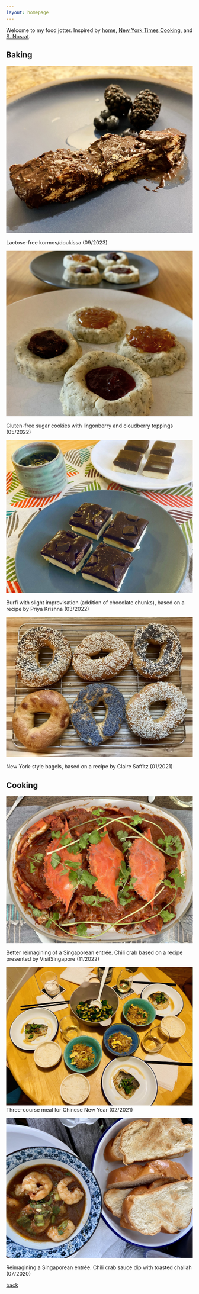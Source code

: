 ```yaml
---
layout: homepage
---
```


Welcome to my food jotter. Inspired by [home](https://www.visitsingapore.com/dining-drinks-singapore/local-dishes/), [New York Times Cooking](https://cooking.nytimes.com/), and [S. Nosrat](https://www.saltfatacidheat.com/). 

## Baking

![](./assets/img/kormos_2023.jpg) 

Lactose-free kormos/doukissa (09/2023)

![](./assets/img/lingonberry_2022.jpg) 

Gluten-free sugar cookies with lingonberry and cloudberry toppings (05/2022)

![](./assets/img/burfi_2022.jpg) 

Burfi with slight improvisation (addition of chocolate chunks), based on a recipe by Priya Krishna (03/2022)

![](./assets/img/bagels_2021.jpg) 

New York-style bagels, based on a recipe by Claire Saffitz (01/2021)

## Cooking

![](./assets/img/chilicrab_2022.jpg) 

Better reimagining of a Singaporean entrée. Chili crab based on a recipe presented by VisitSingapore  (11/2022)

![](./assets/img/cny_2021.jpg) 
Three-course meal for Chinese New Year (02/2021)

![](./assets/img/chilicrab_2020.jpg) 

Reimagining a Singaporean entrée. Chili crab sauce dip with toasted challah (07/2020)


[back](./)
